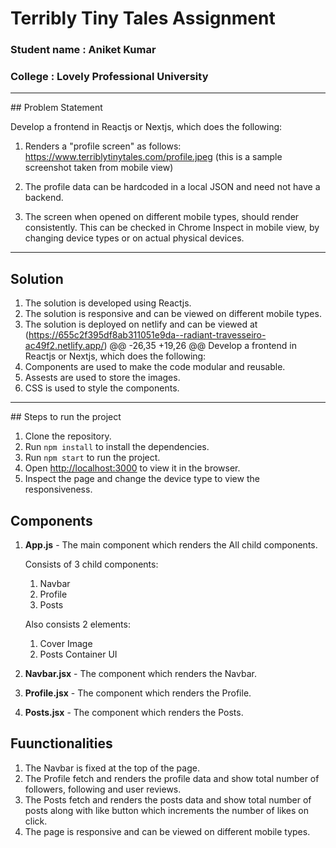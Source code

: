 # Terribly Tiny Tales Assignment
<h3>Student name : Aniket Kumar</h3>
<h3>College : Lovely Professional University</h3>

<hr>
## Problem Statement

Develop a frontend in Reactjs or Nextjs, which does the following:

1. Renders a "profile screen" as follows: https://www.terriblytinytales.com/profile.jpeg (this is a sample screenshot taken from mobile view)

2. The profile data can be hardcoded in a local JSON and need not have a backend.

3. The screen when opened on different mobile types, should render consistently. This can be checked in Chrome Inspect in mobile view, by changing device types or on actual physical devices.

<hr style="color:green;">

## Solution

1. The solution is developed using Reactjs.
2. The solution is responsive and can be viewed on different mobile types.
3. The solution is deployed on netlify and can be viewed at (https://655c2f395df8ab311051e9da--radiant-travesseiro-ac49f2.netlify.app/)
@@ -26,35 +19,26 @@ Develop a frontend in Reactjs or Nextjs, which does the following:
8. Components are used to make the code modular and reusable.
9. Assests are used to store the images.
10. CSS is used to style the components.

<hr>
## Steps to run the project

1. Clone the repository.
2. Run `npm install` to install the dependencies.
3. Run `npm start` to run the project.
4. Open [http://localhost:3000](http://localhost:3000) to view it in the browser.
5. Inspect the page and change the device type to view the responsiveness.

## Components

1. <b>App.js</b> - The main component which renders the All child components.

    Consists of 3 child components:
    1. Navbar
    2. Profile
    3. Posts

    Also consists 2 elements:
    1. Cover Image
    2. Posts Container UI


2. <b>Navbar.jsx</b> - The component which renders the Navbar.
3. <b>Profile.jsx</b> - The component which renders the Profile.
4. <b>Posts.jsx</b> - The component which renders the Posts.

## Fuunctionalities

1. The Navbar is fixed at the top of the page.
2. The Profile fetch and renders the profile data and show total number of followers, following and user reviews.
3. The Posts fetch and renders the posts data and show total number of posts along with like button which increments the number of likes on click.
4. The page is responsive and can be viewed on different mobile types.
